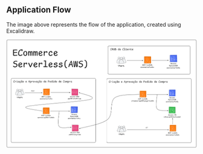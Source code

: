 ## Application Flow

The image above represents the flow of the application, created using Excalidraw.

![Application Flow](image/serverless-image.png)